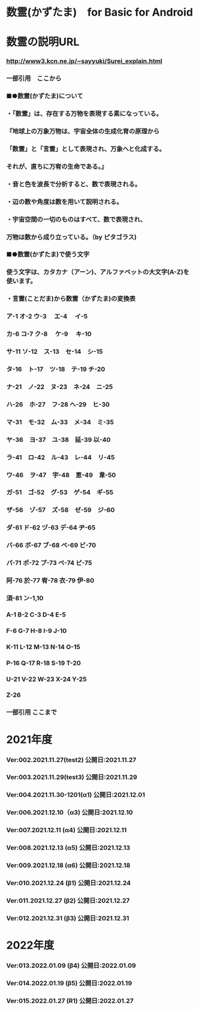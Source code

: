 # 数霊(かずたま)　for Basic for Android
# 数霊の説明URL
### http://www3.kcn.ne.jp/~sayyuki/Surei_explain.html
### 一部引用　ここから
### ■●数霊(かずたま)について
### ・「数霊」は、存在する万物を表現する素になっている。
### 『地球上の万象万物は、宇宙全体の生成化育の原理から
### 「数霊」と「言霊」として表現され、万象へと化成する。
### それが、直ちに万宥の生命である。』
### ・音と色を波長で分析すると、数で表現される。
### ・辺の数や角度は数を用いて説明される。
### ・宇宙空間の一切のものはすべて、数で表現され、
### 万物は数から成り立っている。（by ピタゴラス)
### ■●数霊(かずたま)で使う文字
### 使う文字は、カタカナ（アーン)、アルファベットの大文字(A-Z)を使います。
### ・言霊(ことだま)から数霊（かずたま)の変換表
### ア-1 オ-2 ウ-3　 エ-4　 イ-5
### カ-6 コ-7 ク-8　 ケ-9　 キ-10
### サ-11 ソ-12　ス-13　セ-14　シ-15
### タ-16　ト-17　ツ-18　テ-19 チ-20
### ナ-21　ノ-22　ヌ-23　ネ-24　ニ-25
### ハ-26　ホ-27　フ-28 へ-29　ヒ-30
### マ-31　モ-32　ム-33　メ-34　ミ-35
### ヤ-36　ヨ-37　ユ-38　延-39 以-40
### ラ-41　ロ-42　ル-43　レ-44　リ-45
### ワ-46　ヲ-47　宇-48　恵-49　韋-50
### ガ-51　ゴ-52　グ-53　ゲ-54　ギ-55
### ザ-56　ゾ-57　ズ-58　ゼ-59　ジ-60
### ダ-61 ド-62 ヅ-63 デ-64 ヂ-65
### バ-66 ボ-67 ブ-68 ベ-69 ビ-70
### パ-71 ポ-72 プ-73 ペ-74 ピ-75
### 阿-76 於-77 宥-78 衣-79 伊-80
### 須-81 ン-1,10
### A-1 B-2 C-3 D-4 E-5
### F-6 G-7 H-8 I-9 J-10
### K-11 L-12 M-13 N-14 O-15
### P-16 Q-17 R-18 S-19 T-20
### U-21 V-22 W-23 X-24 Y-25
### Z-26
### 一部引用  ここまで
#
# 2021年度
### Ver:002.2021.11.27(test2) 公開日:2021.11.27
### Ver:003.2021.11.29(test3) 公開日:2021.11.29
### Ver:004.2021.11.30-1201(α1) 公開日:2021.12.01
### Ver:006.2021.12.10（α3) 公開日:2021.12.10
### Ver:007.2021.12.11 (α4) 公開日:2021.12.11
### Ver:008.2021.12.13 (α5) 公開日:2021.12.13
### Ver:009.2021.12.18 (α6) 公開日:2021.12.18
### Ver:010.2021.12.24 (β1) 公開日:2021.12.24
### Ver:011.2021.12.27 (β2) 公開日:2021.12.27
### Ver:012.2021.12.31 (β3) 公開日:2021.12.31
# 2022年度
### Ver:013.2022.01.09 (β4) 公開日:2022.01.09
### Ver:014.2022.01.19 (β5) 公開日:2022.01.19
### Ver:015.2022.01.27 (R1) 公開日:2022.01.27








